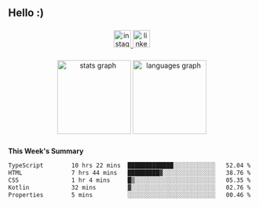 <h2 align="left">Hello :)</h2>

###

<div align="center">
  <a href="https://www.instagram.com/sebi.klaus/" target="_blank">
    <img src="https://img.shields.io/static/v1?message=Instagram&logo=instagram&label=&color=E4405F&logoColor=white&labelColor=&style=for-the-badge" height="35" alt="instagram logo"  />
  </a>
  <a href="https://www.linkedin.com/in/sebastian-klaus-3aa64720b/" target="_blank">
    <img src="https://img.shields.io/static/v1?message=LinkedIn&logo=linkedin&label=&color=0077B5&logoColor=white&labelColor=&style=for-the-badge" height="35" alt="linkedin logo"  />
  </a>
</div>

###

<div align="center">
  <img src="https://github-readme-stats.vercel.app/api?username=IYourSunshineI&hide_title=false&hide_rank=false&show_icons=true&include_all_commits=true&count_private=true&disable_animations=false&theme=dracula&locale=en&hide_border=false&order=1" height="150" alt="stats graph"  />
  <img src="https://github-readme-stats.vercel.app/api/top-langs?username=IYourSunshineI&locale=en&hide_title=false&layout=compact&card_width=320&langs_count=5&theme=dracula&hide_border=false&order=2" height="150" alt="languages graph"  />
</div>

###

**This Week's Summary**
<!--START_SECTION:waka-->

```txt
TypeScript        10 hrs 22 mins  █████████████░░░░░░░░░░░░   52.04 %
HTML              7 hrs 44 mins   █████████▓░░░░░░░░░░░░░░░   38.76 %
CSS               1 hr 4 mins     █▒░░░░░░░░░░░░░░░░░░░░░░░   05.35 %
Kotlin            32 mins         ▓░░░░░░░░░░░░░░░░░░░░░░░░   02.76 %
Properties        5 mins          ░░░░░░░░░░░░░░░░░░░░░░░░░   00.46 %
```

<!--END_SECTION:waka-->
